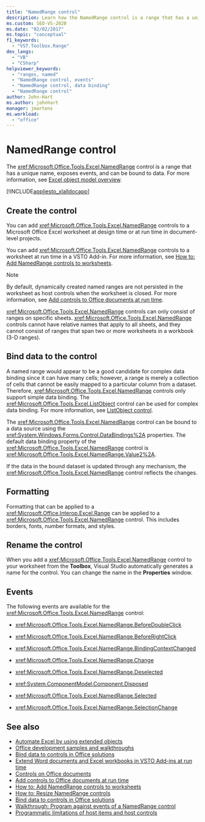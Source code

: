 ```yaml
---
title: "NamedRange control"
description: Learn how the NamedRange control is a range that has a unique name, exposes events, and can be bound to data.
ms.custom: SEO-VS-2020
ms.date: "02/02/2017"
ms.topic: "conceptual"
f1_keywords:
  - "VST.Toolbox.Range"
dev_langs:
  - "VB"
  - "CSharp"
helpviewer_keywords:
  - "ranges, named"
  - "NamedRange control, events"
  - "NamedRange control, data binding"
  - "NamedRange control"
author: John-Hart
ms.author: johnhart
manager: jmartens
ms.workload:
  - "office"
---
```

# NamedRange control
  The <xref:Microsoft.Office.Tools.Excel.NamedRange> control is a range that has a unique name, exposes events, and can be bound to data. For more information, see [Excel object model overview](../vsto/excel-object-model-overview.md).

 [!INCLUDE[appliesto_xlalldocapp](../vsto/includes/appliesto-xlalldocapp-md.md)]

## Create the control
 You can add <xref:Microsoft.Office.Tools.Excel.NamedRange> controls to a Microsoft Office Excel worksheet at design time or at run time in document-level projects.

 You can add <xref:Microsoft.Office.Tools.Excel.NamedRange> controls to a worksheet at run time in a VSTO Add-in. For more information, see [How to: Add NamedRange controls to worksheets](../vsto/how-to-add-namedrange-controls-to-worksheets.md).

> [!NOTE]
> By default, dynamically created named ranges are not persisted in the worksheet as host controls when the worksheet is closed. For more information, see [Add controls to Office documents at run time](../vsto/adding-controls-to-office-documents-at-run-time.md).

 <xref:Microsoft.Office.Tools.Excel.NamedRange> controls can only consist of ranges on specific sheets. <xref:Microsoft.Office.Tools.Excel.NamedRange> controls cannot have relative names that apply to all sheets, and they cannot consist of ranges that span two or more worksheets in a workbook (3-D ranges).

## Bind data to the control
 A named range would appear to be a good candidate for complex data binding since it can have many cells; however, a range is merely a collection of cells that cannot be easily mapped to a particular column from a dataset. Therefore, <xref:Microsoft.Office.Tools.Excel.NamedRange> controls only support simple data binding. The <xref:Microsoft.Office.Tools.Excel.ListObject> control can be used for complex data binding. For more information, see [ListObject control](../vsto/listobject-control.md).

 The <xref:Microsoft.Office.Tools.Excel.NamedRange> control can be bound to a data source using the <xref:System.Windows.Forms.Control.DataBindings%2A> properties. The default data binding property of the <xref:Microsoft.Office.Tools.Excel.NamedRange> control is <xref:Microsoft.Office.Tools.Excel.NamedRange.Value2%2A>.

 If the data in the bound dataset is updated through any mechanism, the <xref:Microsoft.Office.Tools.Excel.NamedRange> control reflects the changes.

## Formatting
 Formatting that can be applied to a <xref:Microsoft.Office.Interop.Excel.Range> can be applied to a <xref:Microsoft.Office.Tools.Excel.NamedRange> control. This includes borders, fonts, number formats, and styles.

## Rename the control
 When you add a <xref:Microsoft.Office.Tools.Excel.NamedRange> control to your worksheet from the **Toolbox**, Visual Studio automatically generates a name for the control. You can change the name in the **Properties** window.

## Events
 The following events are available for the <xref:Microsoft.Office.Tools.Excel.NamedRange> control:

- <xref:Microsoft.Office.Tools.Excel.NamedRange.BeforeDoubleClick>

- <xref:Microsoft.Office.Tools.Excel.NamedRange.BeforeRightClick>

- <xref:Microsoft.Office.Tools.Excel.NamedRange.BindingContextChanged>

- <xref:Microsoft.Office.Tools.Excel.NamedRange.Change>

- <xref:Microsoft.Office.Tools.Excel.NamedRange.Deselected>

- <xref:System.ComponentModel.Component.Disposed>

- <xref:Microsoft.Office.Tools.Excel.NamedRange.Selected>

- <xref:Microsoft.Office.Tools.Excel.NamedRange.SelectionChange>

## See also
- [Automate Excel by using extended objects](../vsto/automating-excel-by-using-extended-objects.md)
- [Office development samples and walkthroughs](../vsto/office-development-samples-and-walkthroughs.md)
- [Bind data to controls in Office solutions](../vsto/binding-data-to-controls-in-office-solutions.md)
- [Extend Word documents and Excel workbooks in VSTO Add-ins at run time](../vsto/extending-word-documents-and-excel-workbooks-in-vsto-add-ins-at-run-time.md)
- [Controls on Office documents](../vsto/controls-on-office-documents.md)
- [Add controls to Office documents at run time](../vsto/adding-controls-to-office-documents-at-run-time.md)
- [How to: Add NamedRange controls to worksheets](../vsto/how-to-add-namedrange-controls-to-worksheets.md)
- [How to: Resize NamedRange controls](../vsto/how-to-resize-namedrange-controls.md)
- [Bind data to controls in Office solutions](../vsto/binding-data-to-controls-in-office-solutions.md)
- [Walkthrough: Program against events of a NamedRange control](../vsto/walkthrough-programming-against-events-of-a-namedrange-control.md)
- [Programmatic limitations of host items and host controls](../vsto/programmatic-limitations-of-host-items-and-host-controls.md)

